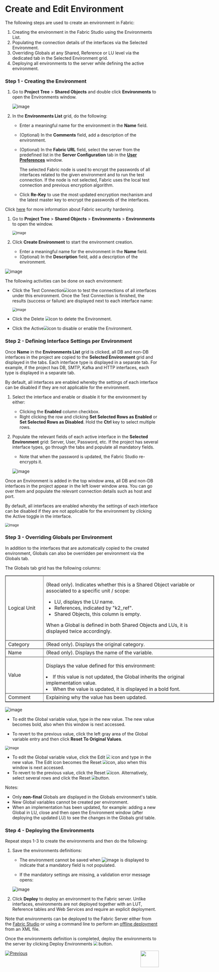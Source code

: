 # Create and Edit Environment

The following steps are used to create an environment in Fabric:

1. Creating the environment in the Fabric Studio using the Environments List.
2. Populating the connection details of the interfaces via the Selected Environment.
3. Overriding Globals at any Shared, Reference or LU level via the dedicated tab in the Selected Environment grid.   
4. Deploying all environments to the server while defining the active environment.

### Step 1 - Creating the Environment

<studio>

1. Go to **Project Tree** > **Shared Objects** and double click **Environments** to open the Environments window.

   ![image](images/25_02_1.PNG)

2. In the **Environments List** grid, do the following:

   -  Enter a meaningful name for the environment in the **Name** field.

    - (Optional) In the **Comments** field, add a description of the environment.

    - (Optional) In the **Fabric URL** field, select the server from the predefined list in the **Server Configuration** tab in the [**User Preferences**](/articles/04_fabric_studio/04_user_preferences.md) window. 

       The selected Fabric node is used to encrypt the passwords of all interfaces related to the given environment and to run the test connection. If the node is not selected, Fabric uses the local test connection and previous encryption algorithm. 

   
   -  Click **Re-Key** to use the most updated encryption mechanism and the latest master key to encrypt the passwords of the interfaces.
   

Click [here](/articles/99_fabric_infras/devops/01_fabric_security_overview.md) for more information about Fabric security hardening.

</studio>

<web>

1. Go to **Project Tree** > **Shared Objects** > **Environments** > **Environments** to open the window.

   <img src="images/25_02_1_WEB.PNG" alt="image" style="zoom:80%;" />

2. Click **Create Environment** to start the environment creation. 

   * Enter a meaningful name for the environment in the **Name** field.
   * (Optional) In the **Description** field, add a description of the environment.

<img src="images/environment.PNG" alt="image"  />

The following activities can be done on each environment:

* Click the Test Connection<img src="images/test_conn_icon.png" style="zoom:80%;" />icon to test the connections of all interfaces under this environment. Once the Test Connection is finished, the results (success or failure) are displayed next to each interface name:

  <img src="images/test_conn_results.png" alt="image" style="zoom:80%;" />

* Click the Delete <img src="images/delete_icon.png" style="zoom:80%;" />icon to delete the Environment.

* Click the Active<img src="images/active_toggle.png" style="zoom:80%;" />icon to disable or enable the Environment.

</web>


### Step 2 - Defining Interface Settings per Environment 

<studio>

Once **Name** in the **Environments List** grid is clicked, all DB and non-DB interfaces in the project are copied to the **Selected Environment** grid and displayed in the tabs. Each interface type is displayed in a separate tab. For example, if the project has DB, SMTP, Kafka and HTTP interfaces, each type is displayed in a separate tab.

By default, all interfaces are enabled whereby the settings of each interface can be disabled if they are not applicable for the environment.

1. Select the interface and enable or disable it for the environment by either:
   * Clicking the **Enabled** column checkbox.
   * Right clicking the row and clicking **Set Selected Rows as Enabled** or **Set Selected Rows as Disabled**. Hold the **Ctrl** key to select multiple rows. 
2. Populate the relevant fields of each active interface in the **Selected Environment** grid: Server, User, Password, etc. If the project has several interface types, go through the tabs and populate all mandatory fields.
   * Note that when the password is updated, the Fabric Studio re-encrypts it. 

   ![image](images/25_02_2.PNG)

</studio>

<web>

Once an Environment is added in the top window area, all DB and non-DB interfaces in the project appear in the left lower window area. You can go over them and populate the relevant connection details such as host and port. 

By default, all interfaces are enabled whereby the settings of each interface can be disabled if they are not applicable for the environment by clicking the Active toggle in the interface.

<img src="images/25_02_2_WEB.PNG" alt="image" style="zoom:80%;" />

</web>

### Step 3 - Overriding Globals per Environment

In addition to the interfaces that are automatically copied to the created environment, Globals can also be overridden per environment via the Globals tab. 

The Globals tab grid has the following columns:

<table border="1" cellpadding="1" cellspacing="1" style="width:685px">
 <tbody> 
     <tr>  
        <td style="width:109px">Logical Unit</td>  
        <td style="width:562px">  
            <p>(Read only). Indicates whether this is a Shared Object variable or associated to a specific unit / scope:</p><ul>
            <li>LU, displays the LU name.</li>
            <li>References, indicated by "k2_ref".</li>
            <li>Shared Objects, this column is empty. </li>  </ul>  
            <p>When a Global is defined in both Shared Objects and LUs, it is displayed twice accordingly.</p>  </td> </tr>
     <tr>
         <td style="width:109px">Category</td>  
         <td style="width:562px">(Read only). Displays the original category.  </td></tr>
     <tr>  
         <td style="width:109px">Name</td>
         <td style="width:562px">(Read only). Displays the name of the variable.</td></tr>
     <tr>  
         <td style="width:109px">Value</td>
         <td style="width:562px">  
             <p>Displays the value defined for this environment:</p> 
             <li>If this value is not updated, the Global inherits the original implementation value.</li> 
             <li>When the value is updated, it is displayed in a bold font.</li> 
    </ul></td></tr>
	<tr><td style="width:109px">Comment</td>
        <td style="width:562px">Explaining why the value has been updated. </td></tr></tbody></table>

<studio>

![image](images/globals_table_with_change.png)

-  To edit the Global variable value, type in the new value. The new value becomes bold, also when this window is next accessed.

-  To revert to the previous value, click the left gray area of the Global variable entry and then click **Reset To Original Values**. 

</studio>

<web>

<img src="images/globals_table_with_change_WEB.png" alt="image" style="zoom:80%;" />

* To edit the Global variable value, click the Edit <img src="images/edit_icon.png" style="zoom:80%;" /> icon and type in the new value. The Edit icon becomes the Reset  <img src="images/reset_icon.png" style="zoom:80%;" />icon, also when this window is next accessed.
* To revert to the previous value, click the Reset  <img src="images/reset_icon.png" style="zoom:80%;" />icon. Alternatively, select several rows and click the Reset  <img src="images/reset_button.png" style="zoom:80%;" />button.

</web>

Notes:

-  Only **non-final** Globals are displayed in the Globals environment's table. 
-  New Global variables cannot be created per environment.
-  When an implementation has been updated, for example: adding a new Global in LU, close and then open the Environment window (after deploying the updated LU) to see the changes in the Globals grid table.

### Step 4 - Deploying the Environments

<studio>

Repeat steps 1-3 to create the environments and then do the following:

1. Save the environments definitions:

   -   The environment cannot be saved when ![image](images/25_red_sign.PNG) is displayed to indicate that a mandatory field is not populated.

   -   If the mandatory settings are missing, a validation error message opens:

      ![image](images/25_02_3.PNG)

2. Click **Deploy** to deploy an environment to the Fabric server. Unlike interfaces, environments are not deployed together with an LUT, Reference tables and Web Services and require an explicit deployment.

Note that environments can be deployed to the Fabric Server either from the [Fabric Studio](03_deploy_env_from_Fabric_Studio.md) or using a command line to perform an [offline deployment](04_offline_deployment.md) from an XML file.

</studio>

<web>

Once the environments definition is completed, deploy the environments to the server by clicking Deploy Environments <img src="images/deploy_button.png" style="zoom:80%;" /> button. 

</web>



[![Previous](/articles/images/Previous.png)](01_environments_overview.md)[<img align="right" width="60" height="54" src="/articles/images/Next.png">](03_deploy_env_from_Fabric_Studio.md)

